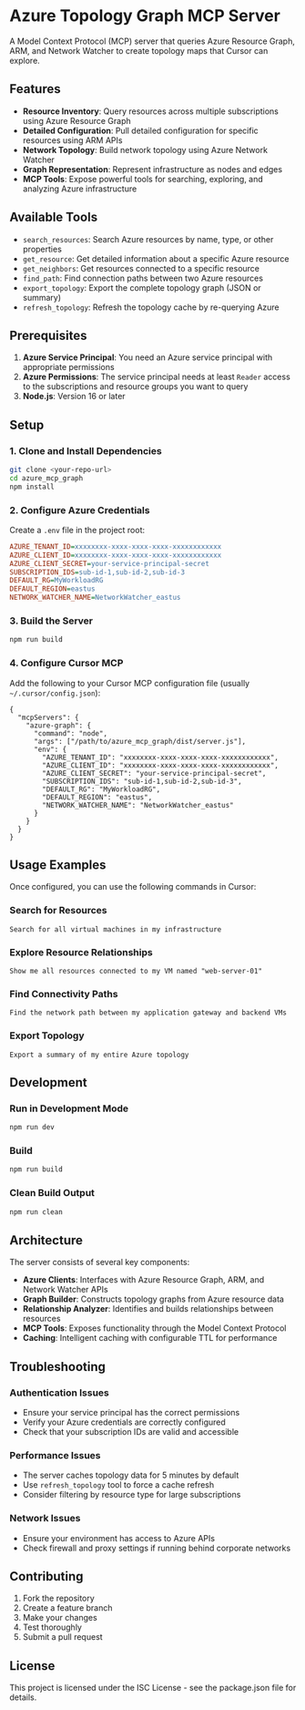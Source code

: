 # Azure Topology Graph MCP Server

A Model Context Protocol (MCP) server that queries Azure Resource Graph, ARM, and Network Watcher to create topology maps that Cursor can explore.

## Features

- **Resource Inventory**: Query resources across multiple subscriptions using Azure Resource Graph
- **Detailed Configuration**: Pull detailed configuration for specific resources using ARM APIs
- **Network Topology**: Build network topology using Azure Network Watcher
- **Graph Representation**: Represent infrastructure as nodes and edges
- **MCP Tools**: Expose powerful tools for searching, exploring, and analyzing Azure infrastructure

## Available Tools

- `search_resources`: Search Azure resources by name, type, or other properties
- `get_resource`: Get detailed information about a specific Azure resource
- `get_neighbors`: Get resources connected to a specific resource
- `find_path`: Find connection paths between two Azure resources
- `export_topology`: Export the complete topology graph (JSON or summary)
- `refresh_topology`: Refresh the topology cache by re-querying Azure

## Prerequisites

1. **Azure Service Principal**: You need an Azure service principal with appropriate permissions
2. **Azure Permissions**: The service principal needs at least `Reader` access to the subscriptions and resource groups you want to query
3. **Node.js**: Version 16 or later

## Setup

### 1. Clone and Install Dependencies

```bash
git clone <your-repo-url>
cd azure_mcp_graph
npm install
```

### 2. Configure Azure Credentials

Create a `.env` file in the project root:

```ini
AZURE_TENANT_ID=xxxxxxxx-xxxx-xxxx-xxxx-xxxxxxxxxxxx
AZURE_CLIENT_ID=xxxxxxxx-xxxx-xxxx-xxxx-xxxxxxxxxxxx
AZURE_CLIENT_SECRET=your-service-principal-secret
SUBSCRIPTION_IDS=sub-id-1,sub-id-2,sub-id-3
DEFAULT_RG=MyWorkloadRG
DEFAULT_REGION=eastus
NETWORK_WATCHER_NAME=NetworkWatcher_eastus
```

### 3. Build the Server

```bash
npm run build
```

### 4. Configure Cursor MCP

Add the following to your Cursor MCP configuration file (usually `~/.cursor/config.json`):

```jsonc
{
  "mcpServers": {
    "azure-graph": {
      "command": "node",
      "args": ["/path/to/azure_mcp_graph/dist/server.js"],
      "env": {
        "AZURE_TENANT_ID": "xxxxxxxx-xxxx-xxxx-xxxx-xxxxxxxxxxxx",
        "AZURE_CLIENT_ID": "xxxxxxxx-xxxx-xxxx-xxxx-xxxxxxxxxxxx",
        "AZURE_CLIENT_SECRET": "your-service-principal-secret",
        "SUBSCRIPTION_IDS": "sub-id-1,sub-id-2,sub-id-3",
        "DEFAULT_RG": "MyWorkloadRG",
        "DEFAULT_REGION": "eastus",
        "NETWORK_WATCHER_NAME": "NetworkWatcher_eastus"
      }
    }
  }
}
```

## Usage Examples

Once configured, you can use the following commands in Cursor:

### Search for Resources
```
Search for all virtual machines in my infrastructure
```

### Explore Resource Relationships
```
Show me all resources connected to my VM named "web-server-01"
```

### Find Connectivity Paths
```
Find the network path between my application gateway and backend VMs
```

### Export Topology
```
Export a summary of my entire Azure topology
```

## Development

### Run in Development Mode
```bash
npm run dev
```

### Build
```bash
npm run build
```

### Clean Build Output
```bash
npm run clean
```

## Architecture

The server consists of several key components:

- **Azure Clients**: Interfaces with Azure Resource Graph, ARM, and Network Watcher APIs
- **Graph Builder**: Constructs topology graphs from Azure resource data
- **Relationship Analyzer**: Identifies and builds relationships between resources
- **MCP Tools**: Exposes functionality through the Model Context Protocol
- **Caching**: Intelligent caching with configurable TTL for performance

## Troubleshooting

### Authentication Issues
- Ensure your service principal has the correct permissions
- Verify your Azure credentials are correctly configured
- Check that your subscription IDs are valid and accessible

### Performance Issues
- The server caches topology data for 5 minutes by default
- Use `refresh_topology` tool to force a cache refresh
- Consider filtering by resource type for large subscriptions

### Network Issues
- Ensure your environment has access to Azure APIs
- Check firewall and proxy settings if running behind corporate networks

## Contributing

1. Fork the repository
2. Create a feature branch
3. Make your changes
4. Test thoroughly
5. Submit a pull request

## License

This project is licensed under the ISC License - see the package.json file for details.